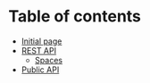 # Table of contents

* [Initial page](README.md)
* [REST API](rest-api/README.md)
  * [Spaces](rest-api/spaces.md)
* [Public API](public-api.md)

